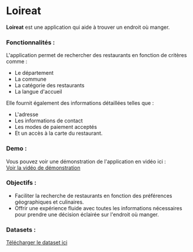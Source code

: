 # Loireat
**Loireat** est une application qui aide à trouver un endroit où manger.

### Fonctionnalités :
L'application permet de rechercher des restaurants en fonction de critères comme :
- Le département
- La commune
- La catégorie des restaurants
- La langue d'accueil

Elle fournit également des informations détaillées telles que :
- L'adresse
- Les informations de contact
- Les modes de paiement acceptés
- Et un accès à la carte du restaurant.

### Demo :
Vous pouvez voir une démonstration de l'application en vidéo ici :  
[Voir la vidéo de démonstration](https://github.com/marktr11/Loireat/blob/master/www/Screen%20Recording%202025-02-16%20105643.mp4)

### Objectifs :
- Faciliter la recherche de restaurants en fonction des préférences géographiques et culinaires.
- Offrir une expérience fluide avec toutes les informations nécessaires pour prendre une décision éclairée sur l'endroit où manger.

### Datasets :
[Télécharger le dataset ici](https://github.com/marktr11/Loireat/blob/master/RestaurantPaysdelaLoire.csv)

